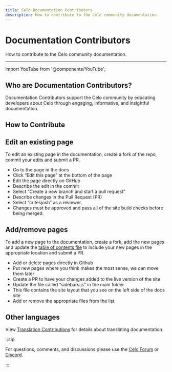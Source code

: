 ```yaml
---
title: Celo Documentation Contributors
description: How to contribute to the Celo community documentation.
---
```


# Documentation Contributors

How to contribute to the Celo community documentation.

___

import YouTube from '@components/YouTube';

## Who are Documentation Contributors?

Documentation Contributors support the Celo community by educating developers about Celo through engaging, informative, and insightful documentation.

## How to Contribute

<YouTube videoId="DaAenTNv668"/>

## Edit an existing page

To edit an existing page in the documentation, create a fork of the repo, commit your edits and submit a PR. 

* Go to the page in the docs
* Click “Edit this page” at the bottom of the page
* Edit the page directly on GitHub
* Describe the edit in the commit
* Select “Create a new branch and start a pull request”
* Describe changes in the Pull Request (PR)
* Select “critesjosh” as a reviewer
* Changes must be approved and pass all of the site build checks before being merged.

## Add/remove pages

To add a new page to the documentation, create a fork, add the new pages and update the [table of contents file](https://github.com/celo-org/celo-monorepo/blob/master/packages/docs/SUMMARY.md) to include your new pages in the appropriate location and submit a PR.

* Add or delete pages directly in Github
* Put new pages where you think makes the most sense, we can move them later
* Create a PR to have your changes added to the live version of the site
* Update the file called “sidebars.js” in the main folder
* This file contains the site layout that you see on the left side of the docs site
* Add or remove the appropriate files from the list

## Other languages

View [Translation Contributions](/community/translation-contributors) for details about translating documentation.

:::tip

For questions, comments, and discussions please use the [Celo Forum](https://forum.celo.org/) or [Discord](https://chat.celo.org/).

:::



